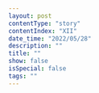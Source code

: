 ```yaml
---
layout: post
contentType: "story"
contentIndex: "XII"
date_time: "2022/05/28"
description: ""
title: ""
show: false
isSpecial: false
tags: ""
---
```

